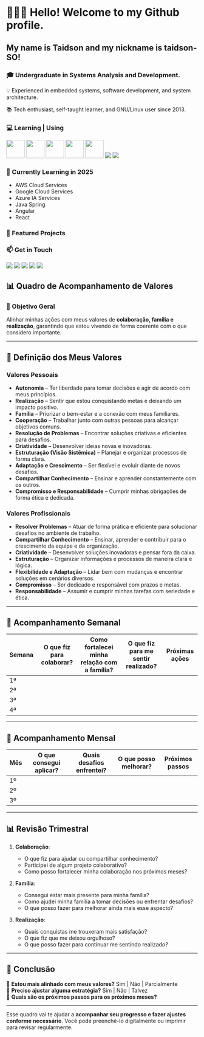 # 🖖🏾🙂 Hello! Welcome to my Github profile.
## My name is Taidson and my nickname is taidson-SO!

<!--
**taidson-SO/taidson-SO** is a ✨ _special_ ✨ repository because its `README.md` (this file) appears on your GitHub profile.

Here are some ideas to get you started:

- 🔭 I’m currently working on ...
- 🌱 I’m currently learning ...
- 👯 I’m looking to collaborate on ...
- 🤔 I’m looking for help with ...
- 💬 Ask me about ...
- 📫 How to reach me: ...
- 😄 Pronouns: ...
- ⚡ Fun fact: ...
-->
### 🎓 Undergraduate in Systems Analysis and Development.

  💡 Experienced in embedded systems, software development, and system architecture.

  📚 Tech enthusiast, self-taught learner, and GNU/Linux user since 2013.


### 💻 Learning | Using

<img src="https://cdn.jsdelivr.net/gh/devicons/devicon@latest/icons/java/java-original-wordmark.svg" width="48" height="48" />      <img src="https://cdn.jsdelivr.net/gh/devicons/devicon@latest/icons/spring/spring-original-wordmark.svg" width="48" height="48"  />      <img src="https://cdn.jsdelivr.net/gh/devicons/devicon@latest/icons/angular/angular-original.svg" width="48" height="48" />              <img src="https://cdn.jsdelivr.net/gh/devicons/devicon@latest/icons/react/react-original.svg" width="48" height="48" />                  <img src="https://cdn.jsdelivr.net/gh/devicons/devicon@latest/icons/typescript/typescript-original.svg"  width="48" height="48"/>        <img src="https://cdn.jsdelivr.net/gh/devicons/devicon@latest/icons/amazonwebservices/amazonwebservices-original-wordmark.svg" />        <img src="https://cdn.jsdelivr.net/gh/devicons/devicon@latest/icons/googlecloud/googlecloud-original.svg" />



### 🌱 Currently Learning in 2025

 - AWS Cloud Services
 - Google Cloud Services
 - Azure IA Services
 - Java Spring
 - Angular
 - React


### 🚀 Featured Projects

### 📫 Get in Touch
<div>
<a href="https://www.youtube.com/@DoContra-88" target="_blank"><img loading="lazy" src="https://img.shields.io/badge/YouTube-FF0000?style=for-the-badge&logo=youtube&logoColor=white" target="_blank"></a>
<a href="https://www.instagram.com/taidson_silva" target="_blank"><img loading="lazy" src="https://img.shields.io/badge/-Instagram-%23E4405F?style=for-the-badge&logo=instagram&logoColor=white" target="_blank"></a>
<a href="https://www.twitch.tv/taidson" target="_blank"><img loading="lazy" src="https://img.shields.io/badge/Twitch-9146FF?style=for-the-badge&logo=twitch&logoColor=white" target="_blank"></a>
<a href = "mailto:contato@taidson2"><img loading="lazy" src="https://img.shields.io/badge/Gmail-D14836?style=for-the-badge&logo=gmail&logoColor=white" target="_blank"></a>
<a href="https://www.linkedin.com/in/taidson" target="_blank"><img loading="lazy" src="https://img.shields.io/badge/-LinkedIn-%230077B5?style=for-the-badge&logo=linkedin&logoColor=white" target="_blank"></a>   
</div>

## **📊 Quadro de Acompanhamento de Valores**

### **🎯 Objetivo Geral**
Alinhar minhas ações com meus valores de **colaboração, família e realização**, garantindo que estou vivendo de forma coerente com o que considero importante.

---

## **📌 Definição dos Meus Valores**

### **Valores Pessoais**

- **Autonomia** – Ter liberdade para tomar decisões e agir de acordo com meus princípios.
- **Realização** – Sentir que estou conquistando metas e deixando um impacto positivo.
- **Família** – Priorizar o bem-estar e a conexão com meus familiares.
- **Cooperação** – Trabalhar junto com outras pessoas para alcançar objetivos comuns.
- **Resolução de Problemas** – Encontrar soluções criativas e eficientes para desafios.
- **Criatividade** – Desenvolver ideias novas e inovadoras.
- **Estruturação (Visão Sistêmica)** – Planejar e organizar processos de forma clara.
- **Adaptação e Crescimento** – Ser flexível e evoluir diante de novos desafios.
- **Compartilhar Conhecimento** – Ensinar e aprender constantemente com os outros.
- **Compromisso e Responsabilidade** – Cumprir minhas obrigações de forma ética e dedicada.

### **Valores Profissionais**

- **Resolver Problemas** – Atuar de forma prática e eficiente para solucionar desafios no ambiente de trabalho.
- **Compartilhar Conhecimento** – Ensinar, aprender e contribuir para o crescimento da equipe e da organização.
- **Criatividade** – Desenvolver soluções inovadoras e pensar fora da caixa.
- **Estruturação** – Organizar informações e processos de maneira clara e lógica.
- **Flexibilidade e Adaptação** – Lidar bem com mudanças e encontrar soluções em cenários diversos.
- **Compromisso** – Ser dedicado e responsável com prazos e metas.
- **Responsabilidade** – Assumir e cumprir minhas tarefas com seriedade e ética.

---

## **📅 Acompanhamento Semanal**

| Semana | O que fiz para colaborar? | Como fortalecei minha relação com a família? | O que fiz para me sentir realizado? | Próximas ações |
|--------|---------------------------|---------------------------------|--------------------------------|----------------|
| 1ª     |                           |                                 |                                |                |
| 2ª     |                           |                                 |                                |                |
| 3ª     |                           |                                 |                                |                |
| 4ª     |                           |                                 |                                |                |

---

## **📆 Acompanhamento Mensal**

| Mês | O que consegui aplicar? | Quais desafios enfrentei? | O que posso melhorar? | Próximos passos |
|------|------------------------|-------------------------|----------------------|----------------|
| 1º   |                        |                         |                      |                |
| 2º   |                        |                         |                      |                |
| 3º   |                        |                         |                      |                |

---

## **📊 Revisão Trimestral**

1. **Colaboração**: 
   - O que fiz para ajudar ou compartilhar conhecimento?
   - Participei de algum projeto colaborativo?
   - Como posso fortalecer minha colaboração nos próximos meses?

2. **Família**:
   - Consegui estar mais presente para minha família?
   - Como ajudei minha família a tomar decisões ou enfrentar desafios?
   - O que posso fazer para melhorar ainda mais esse aspecto?

3. **Realização**:
   - Quais conquistas me trouxeram mais satisfação?
   - O que fiz que me deixou orgulhoso?
   - O que posso fazer para continuar me sentindo realizado?

---

## **📌 Conclusão**
🔲 **Estou mais alinhado com meus valores?** Sim | Não | Parcialmente  
🔲 **Preciso ajustar alguma estratégia?** Sim | Não | Talvez  
🔲 **Quais são os próximos passos para os próximos meses?**  

---

Esse quadro vai te ajudar a **acompanhar seu progresso e fazer ajustes conforme necessário**. Você pode preenchê-lo digitalmente ou imprimir para revisar regularmente.



